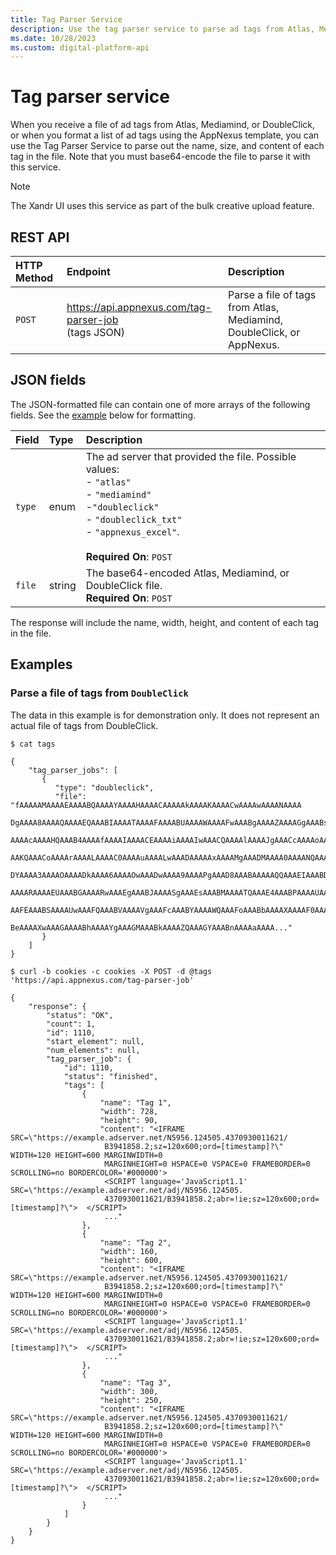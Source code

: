 ```yaml
---
title: Tag Parser Service
description: Use the tag parser service to parse ad tags from Atlas, Mediamind, or DoubleClick files, but base64-encode the file first.
ms.date: 10/28/2023
ms.custom: digital-platform-api
---
```


# Tag parser service

When you receive a file of ad tags from Atlas, Mediamind, or DoubleClick, or when you format a list of ad tags using the AppNexus template, you can use the Tag Parser Service to parse out the name, size, and content of each tag in the file. Note that you must base64-encode the file to parse it with this service.

> [!NOTE]
> The Xandr UI uses this service as part of the bulk creative upload feature.

## REST API

| HTTP Method | Endpoint | Description |
|:---|:---|:---|
| `POST` | https://api.appnexus.com/tag-parser-job<br>(tags JSON) | Parse a file of tags from Atlas, Mediamind, DoubleClick, or AppNexus. |

## JSON fields

The JSON-formatted file can contain one of more arrays of the following fields. See the [example](#examples) below for formatting.

| Field | Type | Description |
|:---|:---|:---|
| `type` | enum | The ad server that provided the file. Possible values: <br> - `"atlas"` <br> - `"mediamind"` <br> -`"doubleclick"` <br> - `"doubleclick_txt"` <br> - `"appnexus_excel"`.<br><br>**Required On**: `POST` |
| `file` | string | The base64-encoded Atlas, Mediamind, or DoubleClick file.<br>**Required On**: `POST` |

The response will include the name, width, height, and content of each tag in the file.

## Examples

### Parse a file of tags from `DoubleClick`

The data in this example is for demonstration only. It does not represent an actual file of tags from DoubleClick.

```
$ cat tags

{
    "tag_parser_jobs": [
       {
          "type": "doubleclick",
          "file": "fAAAAAMAAAAEAAAABQAAAAYAAAAHAAAACAAAAAkAAAAKAAAACwAAAAwAAAANAAAA
           DgAAAA8AAAAQAAAAEQAAABIAAAATAAAAFAAAABUAAAAWAAAAFwAAABgAAAAZAAAAGgAAABs
           AAAAcAAAAHQAAAB4AAAAfAAAAIAAAACEAAAAiAAAAIwAAACQAAAAlAAAAJgAAACcAAAAoAA
           AAKQAAACoAAAArAAAALAAAAC0AAAAuAAAALwAAADAAAAAxAAAAMgAAADMAAAA0AAAANQAAA
           DYAAAA3AAAAOAAAADkAAAA6AAAAOwAAADwAAAA9AAAAPgAAAD8AAABAAAAAQQAAAEIAAABD
           AAAARAAAAEUAAABGAAAARwAAAEgAAABJAAAASgAAAEsAAABMAAAATQAAAE4AAABPAAAAUAA
           AAFEAAABSAAAAUwAAAFQAAABVAAAAVgAAAFcAAABYAAAAWQAAAFoAAABbAAAAXAAAAF0AAA
           BeAAAAXwAAAGAAAABhAAAAYgAAAGMAAABkAAAAZQAAAGYAAABnAAAAaAAAA..."
       }
    ]
}

$ curl -b cookies -c cookies -X POST -d @tags 'https://api.appnexus.com/tag-parser-job'

{
    "response": {
        "status": "OK",
        "count": 1,
        "id": 1110,
        "start_element": null,
        "num_elements": null,
        "tag_parser_job": {
            "id": 1110,
            "status": "finished",
            "tags": [
                {
                    "name": "Tag 1",
                    "width": 728,
                    "height": 90,
                    "content": "<IFRAME SRC=\"https://example.adserver.net/N5956.124505.4370930011621/
                     B3941858.2;sz=120x600;ord=[timestamp]?\" WIDTH=120 HEIGHT=600 MARGINWIDTH=0
                     MARGINHEIGHT=0 HSPACE=0 VSPACE=0 FRAMEBORDER=0 SCROLLING=no BORDERCOLOR='#000000'>
                     <SCRIPT language='JavaScript1.1' SRC=\"https://example.adserver.net/adj/N5956.124505.
                     4370930011621/B3941858.2;abr=!ie;sz=120x600;ord=[timestamp]?\">  </SCRIPT>
                     ..."
                },
                {
                    "name": "Tag 2",
                    "width": 160,
                    "height": 600,
                    "content": "<IFRAME SRC=\"https://example.adserver.net/N5956.124505.4370930011621/
                     B3941858.2;sz=120x600;ord=[timestamp]?\" WIDTH=120 HEIGHT=600 MARGINWIDTH=0
                     MARGINHEIGHT=0 HSPACE=0 VSPACE=0 FRAMEBORDER=0 SCROLLING=no BORDERCOLOR='#000000'>
                     <SCRIPT language='JavaScript1.1' SRC=\"https://example.adserver.net/adj/N5956.124505.
                     4370930011621/B3941858.2;abr=!ie;sz=120x600;ord=[timestamp]?\">  </SCRIPT>
                     ..."
                },
                {
                    "name": "Tag 3",
                    "width": 300,
                    "height": 250,
                    "content": "<IFRAME SRC=\"https://example.adserver.net/N5956.124505.4370930011621/
                     B3941858.2;sz=120x600;ord=[timestamp]?\" WIDTH=120 HEIGHT=600 MARGINWIDTH=0
                     MARGINHEIGHT=0 HSPACE=0 VSPACE=0 FRAMEBORDER=0 SCROLLING=no BORDERCOLOR='#000000'>
                     <SCRIPT language='JavaScript1.1' SRC=\"https://example.adserver.net/adj/N5956.124505.
                     4370930011621/B3941858.2;abr=!ie;sz=120x600;ord=[timestamp]?\">  </SCRIPT>
                     ..."
                }
            ]
        }
    }
}
```
